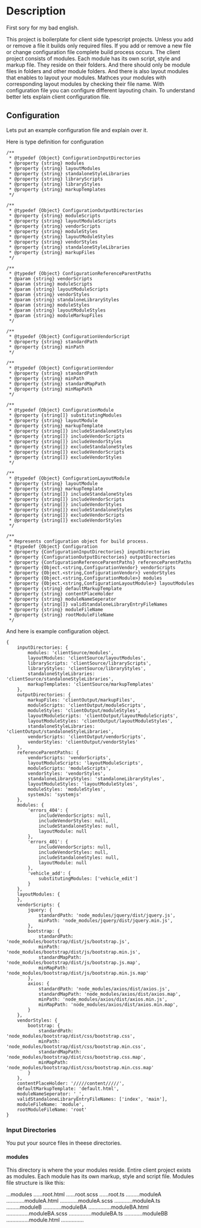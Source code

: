 # Description
First sory for my bad english.

This project is boilerplate for client side typescript projects. Unless you add or remove a file it builds only required files. If you add or remove a new file or change configuration file complete build process occurs. The client project consists of modules. Each module has its own script, style and markup file. They reside on their folders. And there should only be module files in folders and other module folders. And there is also layout modules that enables to layout your modules. Mathces your modules with corresponding layout modules by checking their file name. With configuration file you can configure different layouting chain. To understand better lets explain client configuration file.

## Configuration

Lets put an example configuration file and explain over it.

Here is type definition for configuration
```
/**
 * @typedef {Object} ConfigurationInputDirectories
 * @property {string} modules
 * @property {string} layoutModules
 * @property {string} standaloneStyleLibraries
 * @property {string} libraryScripts
 * @property {string} libraryStyles
 * @property {string} markupTemplates
 */

/**
 * @typedef {Object} ConfigurationOutputDirectories
 * @property {string} moduleScripts
 * @property {string} layoutModuleScripts
 * @property {string} vendorScripts
 * @property {string} moduleStyles
 * @property {string} layoutModuleStyles
 * @property {string} vendorStyles
 * @property {string} standaloneStyleLibraries
 * @property {string} markupFiles
 */

/**
 * @typedef {Object} ConfigurationReferenceParentPaths
 * @param {string} vendorScripts
 * @param {string} moduleScripts
 * @param {string} layoutModuleScripts
 * @param {string} vendorStyles
 * @param {string} standaloneLibraryStyles
 * @param {string} moduleStyles
 * @param {string} layoutModuleStyles
 * @param {string} moduleMarkupFiles
 */

/**
 * @typedef {Object} ConfigurationVendorScript
 * @property {string} standardPath
 * @property {string} minPath
 */

/**
 * @typedef {Object} ConfigurationVendor
 * @property {string} standardPath
 * @property {string} minPath
 * @property {string} standardMapPath
 * @property {string} minMapPath
 */

/**
 * @typedef {Object} ConfigurationModule
 * @property {string[]} substitutingModules
 * @property {string} layoutModule
 * @property {string} markupTemplate
 * @property {string[]} includeStandaloneStyles
 * @property {string[]} includeVendorScripts
 * @property {string[]} includeVendorStyles
 * @property {string[]} excludeStandaloneStyles
 * @property {string[]} excludeVendorScripts
 * @property {string[]} excludeVendorStyles
 */

/**
 * @typedef {Object} ConfigurationLayoutModule
 * @property {string} layoutModule
 * @property {string} markupTemplate
 * @property {string[]} includeStandaloneStyles
 * @property {string[]} includeVendorScripts
 * @property {string[]} includeVendorStyles
 * @property {string[]} excludeStandaloneStyles
 * @property {string[]} excludeVendorScripts
 * @property {string[]} excludeVendorStyles
 */

/**
 * Represents configuration object for build process.
 * @typedef {Object} Configuration
 * @property {ConfigurationInputDirectories} inputDirectories
 * @property {ConfigurationOutputDirectories} outputDirectories
 * @property {ConfigurationReferenceParentPaths} referenceParentPaths
 * @property {Object.<string,ConfigurationVendor} vendorScripts
 * @property {Object.<string,ConfigurationVendor>} vendorStyles
 * @property {Object.<string,ConfigurationModule>} modules
 * @property {Object.<string,ConfigurationLayoutModule>} layoutModules
 * @property {string} defaultMarkupTemplate
 * @property {string} contentPlaceHolder
 * @property {string} moduleNameSeperator
 * @property {string[]} validStandaloneLibraryEntryFileNames
 * @property {string} moduleFileName
 * @property {string} rootModuleFileName
 */
```

And here is example configuration object.
```
{
    inputDirectories: {
        modules: 'clientSource/modules',
        layoutModules: 'clientSource/layoutModules',
        libraryScripts: 'clientSource/libraryScripts',
        libraryStyles: 'clientSource/libraryStyles',
        standaloneStyleLibraries: 'clientSource/standaloneStyleLibraries',
        markupTemplates: 'clientSource/markupTemplates'
    },
    outputDirectories: {
        markupFiles: 'clientOutput/markupFiles',
        moduleScripts: 'clientOutput/moduleScripts',
        moduleStyles: 'clientOutput/moduleStyles',
        layoutModuleScripts: 'clientOutput/layoutModuleScripts',
        layoutModuleStyles: 'clientOutput/layoutModuleStyles',
        standaloneStyleLibraries: 'clientOutput/standaloneStyleLibraries',
        vendorScripts: 'clientOutput/vendorScripts',
        vendorStyles: 'clientOutput/vendorStyles'
    },
    referenceParentPaths: {
        vendorScripts: 'vendorScripts',
        layoutModuleScripts: 'layoutModuleScripts',
        moduleScripts: 'moduleScripts',
        vendorStyles: 'vendorStyles',
        standaloneLibraryStyles: 'standaloneLibraryStyles',
        layoutModuleStyles: 'layoutModuleStyles',
        moduleStyles: 'moduleStyles',
        systemJs: 'systemjs'
    },
    modules: {
        'errors_404': {
            includeVendorScripts: null,
            includeVendorStyles: null,
            includeStandaloneStyles: null,
            layoutModule: null
        },
        'errors_401': {
            includeVendorScripts: null,
            includeVendorStyles: null,
            includeStandaloneStyles: null,
            layoutModule: null
        },
        'vehicle_add': {
            substitutingModules: ['vehicle_edit']
        }
    },
    layoutModules: {
    },
    vendorScripts: {
        jquery: {
            standardPath: 'node_modules/jquery/dist/jquery.js',
            minPath: 'node_modules/jquery/dist/jquery.min.js',
        },
        bootstrap: {
            standardPath: 'node_modules/bootstrap/dist/js/bootstrap.js',
            minPath: 'node_modules/bootstrap/dist/js/bootstrap.min.js',
            standardMapPath: 'node_modules/bootstrap/dist/js/bootstrap.js.map',
            minMapPath: 'node_modules/bootstrap/dist/js/bootstrap.min.js.map'
        },
        axios: {
            standardPath: 'node_modules/axios/dist/axios.js',
            standardMapPath: 'node_modules/axios/dist/axios.map',
            minPath: 'node_modules/axios/dist/axios.min.js',
            minMapPath: 'node_modules/axios/dist/axios.min.map',
        }
    },
    vendorStyles: {
        bootstrap: {
            standardPath: 'node_modules/bootstrap/dist/css/bootstrap.css',
            minPath: 'node_modules/bootstrap/dist/css/bootstrap.min.css',
            standardMapPath: 'node_modules/bootstrap/dist/css/bootstrap.css.map',
            minMapPath: 'node_modules/bootstrap/dist/css/bootstrap.min.css.map'
        }
    },
    contentPlaceHolder: '/////content/////',
    defaultMarkupTemplate: 'default.html',
    moduleNameSeperator: '_',
    validStandaloneLibraryEntryFileNames: ['index', 'main'],
    moduleFileName: 'module',
    rootModuleFileName: 'root'
}
```

### Input Directories
You put your source files in theese directories.
#### modules
This directory is where the your modules reside. Entire client project exists as modules. Each module has its own markup, style and script file. Modules file structure is like this:

...modules
......root.html
......root.scss
......root.ts
.........moduleA
............moduleA.html
............moduleA.scss
............moduleA.ts
.........moduleB
............moduleBA
...............moduleBA.html
...............moduleBA.scss
...............moduleBA.ts
............moduleBB
...............module.html
...............
